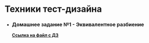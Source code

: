 # Техники тест-дизайна

- ### Домашнее задание №1 - Эквивалентное разбиение

    **[Ссылка на файл с ДЗ](https://docs.google.com/spreadsheets/d/1BSIc5YnNp8NQB1ZzPLOamKyYot6ZtyrgiTXGr3-e2TY/edit?usp=sharing)**


